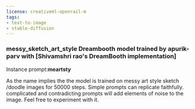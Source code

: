 ```yaml
---
license: creativeml-openrail-m
tags:
- text-to-image
- stable-diffusion
---
```

### messy_sketch_art_style Dreambooth model trained by apurik-parv with [Shivamshri rao's DreamBooth implementation]
Instance prompt:**meartsty**

As the name implies the the model is trained on messy art style sketch /doodle images for 50000 steps. 
Simple prompts can replicate faithfully.
complicated and contradicting prompts will add elements of noise to the image.
Feel free to experiment with it.
